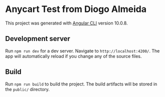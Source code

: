 # Anycart Test from Diogo Almeida

This project was generated with [Angular CLI](https://github.com/angular/angular-cli) version 10.0.8.

## Development server

Run `npm run dev` for a dev server. Navigate to `http://localhost:4200/`. The app will automatically reload if you change any of the source files.

## Build

Run `npm run build` to build the project. The build artifacts will be stored in the `public/` directory.
